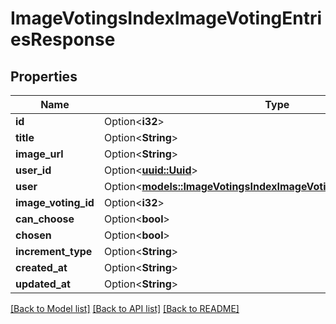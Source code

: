 # ImageVotingsIndexImageVotingEntriesResponse

## Properties

Name | Type | Description | Notes
------------ | ------------- | ------------- | -------------
**id** | Option<**i32**> |  | [optional]
**title** | Option<**String**> |  | [optional]
**image_url** | Option<**String**> |  | [optional]
**user_id** | Option<[**uuid::Uuid**](uuid::Uuid.md)> |  | [optional]
**user** | Option<[**models::ImageVotingsIndexImageVotingEntriesResponseUser**](ImageVotingsIndexImageVotingEntriesResponseUser.md)> |  | [optional]
**image_voting_id** | Option<**i32**> |  | [optional]
**can_choose** | Option<**bool**> |  | [optional]
**chosen** | Option<**bool**> |  | [optional]
**increment_type** | Option<**String**> |  | [optional]
**created_at** | Option<**String**> |  | [optional]
**updated_at** | Option<**String**> |  | [optional]

[[Back to Model list]](../README.md#documentation-for-models) [[Back to API list]](../README.md#documentation-for-api-endpoints) [[Back to README]](../README.md)


